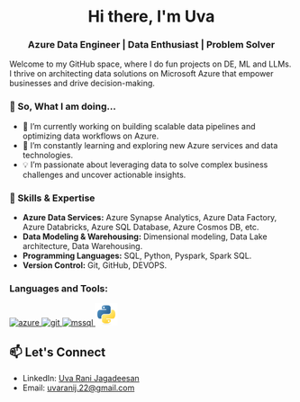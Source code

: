 
<h1 align="center"> Hi there, I'm Uva </h1>
<h3 align="center">Azure Data Engineer | Data Enthusiast | Problem Solver</h3>

Welcome to my GitHub space, where I do fun projects on DE, ML and LLMs. I thrive on architecting data solutions on Microsoft Azure that empower businesses and drive decision-making.

### 🚀 So, What I am doing...
- 🔭 I’m currently working on building scalable data pipelines and optimizing data workflows on Azure.
- 🌱 I’m constantly learning and exploring new Azure services and data technologies.
- 💡 I’m passionate about leveraging data to solve complex business challenges and uncover actionable insights.

### 💼 Skills & Expertise
- **Azure Data Services:** Azure Synapse Analytics, Azure Data Factory, Azure Databricks, Azure SQL Database, Azure Cosmos DB, etc.
- **Data Modeling & Warehousing:** Dimensional modeling, Data Lake architecture, Data Warehousing.
- **Programming Languages:** SQL, Python, Pyspark, Spark SQL.
- **Version Control:** Git, GitHub, DEVOPS.

<h3 align="left">Languages and Tools:</h3>
<p align="left"> <a href="https://azure.microsoft.com/en-in/" target="_blank" rel="noreferrer"> <img src="https://www.vectorlogo.zone/logos/microsoft_azure/microsoft_azure-icon.svg" alt="azure" width="40" height="40"/> </a> <a href="https://git-scm.com/" target="_blank" rel="noreferrer"> <img src="https://www.vectorlogo.zone/logos/git-scm/git-scm-icon.svg" alt="git" width="40" height="40"/> </a> <a href="https://www.microsoft.com/en-us/sql-server" target="_blank" rel="noreferrer"> <img src="https://www.svgrepo.com/show/303229/microsoft-sql-server-logo.svg" alt="mssql" width="40" height="40"/> </a> <a href="https://www.python.org" target="_blank" rel="noreferrer"> <img src="https://raw.githubusercontent.com/devicons/devicon/master/icons/python/python-original.svg" alt="python" width="40" height="40"/> </a> </p>


## 📫 Let's Connect
- LinkedIn: [Uva Rani Jagadeesan](https://www.linkedin.com/in/uva-rani-jagadeesan-b8b381a2/)
- Email: [uvaranij.22@gmail.com](mailto:uvaranij.22@gmail.com)



